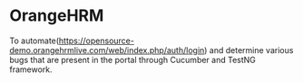# OrangeHRM
To automate(https://opensource-demo.orangehrmlive.com/web/index.php/auth/login) and determine various bugs that are present in the portal through Cucumber and TestNG framework. 
